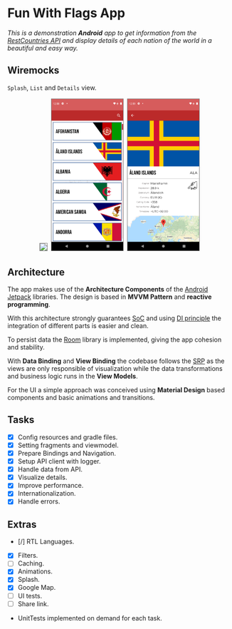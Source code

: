 # **Fun With Flags App**

*This is a demonstration **Android** app to get information from the [RestCountries API](https://restcountries.eu/#rest-countries) and display details of each nation of the  world in a beautiful and easy way.*

## Wiremocks

`Splash`, `List` and `Details` view.

<p align="center">
<img src="images/splash.gif" width="31%" style="margin: 2px; border: 1px solid gray;">
<img src="images/list.png" width="32%" style="margin: 2px; border: 1px solid gray;">
<img src="images/details.png" width="32%" style="margin: 2px; border: 1px solid gray;">
</p>

## Architecture

The app makes use of the **Architecture Components**  of the [Android Jetpack](https://developer.android.com/jetpack/) libraries. The design is based in **MVVM Pattern** and **reactive programming**.

With this architecture strongly guarantees [SoC](https://developer.android.com/jetpack/guide#separation-of-concerns) and using [DI principle](https://en.wikipedia.org/wiki/Dependency_inversion_principle) the integration of different parts is easier and clean.

To persist data the [Room](https://developer.android.com/jetpack/androidx/releases/room) library is implemented, giving the app cohesion and stability.

With **Data Binding** and **View Binding** the codebase follows the [SRP](https://en.wikipedia.org/wiki/Single_responsibility_principle) as the views are only responsible of visualization while the data transformations and business logic runs in the **View Models**.

For the UI a simple approach was conceived using **Material Design** based components and basic animations and transitions.

## Tasks

- [X] Config resources and gradle files.
- [X] Setting fragments and viewmodel.
- [X] Prepare Bindings and Navigation.
- [X] Setup API client with logger.
- [X] Handle data from API.
- [X] Visualize details.
- [X] Improve performance.
- [X] Internationalization.
- [X] Handle errors.

## Extras

- [/] RTL Languages.
- [X] Filters.
- [ ] Caching.
- [X] Animations.
- [X] Splash.
- [X] Google Map.
- [ ] UI tests.
- [ ] Share link.

* UnitTests implemented on demand for each task.